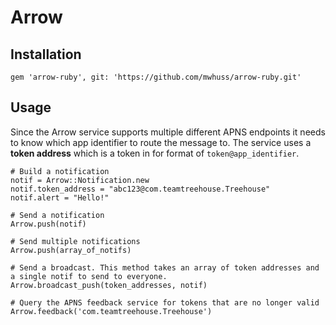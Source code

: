 Arrow
==============


Installation
-----------------

    gem 'arrow-ruby', git: 'https://github.com/mwhuss/arrow-ruby.git'

Usage
-----------------

Since the Arrow service supports multiple different APNS endpoints it needs to know which app identifier to route the message to. The service uses a **token address** which is a token in for format of `token@app_identifier`.

    # Build a notification
    notif = Arrow::Notification.new
    notif.token_address = "abc123@com.teamtreehouse.Treehouse"
    notif.alert = "Hello!"
    
    # Send a notification
    Arrow.push(notif)
    
    # Send multiple notifications
    Arrow.push(array_of_notifs)
    
    # Send a broadcast. This method takes an array of token addresses and a single notif to send to everyone.
    Arrow.broadcast_push(token_addresses, notif)
    
    # Query the APNS feedback service for tokens that are no longer valid
    Arrow.feedback('com.teamtreehouse.Treehouse')